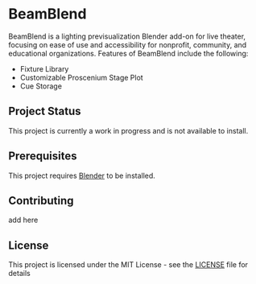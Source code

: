 # BeamBlend
BeamBlend is a lighting previsualization Blender add-on for live theater, focusing on ease of use and accessibility for nonprofit, community, and educational organizations. Features of BeamBlend include the following:

- Fixture Library
- Customizable Proscenium Stage Plot
- Cue Storage

## Project Status
This project is currently a work in progress and is not available to install.

## Prerequisites
This project requires [Blender](https://www.blender.org/download/) to be installed.

## Contributing
add here

## License
This project is licensed under the MIT License - see the [LICENSE](LICENSE) file for details
